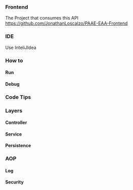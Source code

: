 ### Frontend
The Project that consumes this API https://github.com/JonathanLoscalzo/PAAE-EAA-Frontend

### IDE
Use InteliJIdea 

### How to
#### Run

#### Debug

### Code Tips

### Layers
#### Controller
#### Service
#### Persistence

### AOP
#### Log
#### Security

